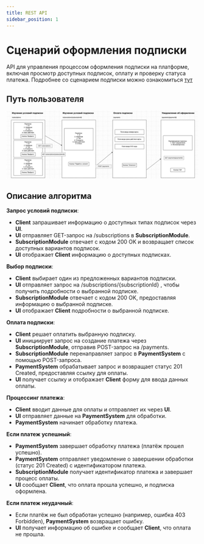 ```yaml
---
title: REST API 
sidebar_position: 1
---
```


# Сценарий оформления подписки

API для управления процессом оформления подписки на платформе, включая просмотр доступных подписок, оплату и проверку статуса платежа. Подробнее со сценарием подписки можно ознакомиться [тут](sequence.md)

## Путь пользователя

![alt text](image.png)

## Описание алгоритма

**Запрос условий подписки**:
- **Client** запрашивает информацию о доступных типах подписок через **UI**.
- **UI** отправляет GET-запрос на /subscriptions в **SubscriptionModule**.
- **SubscriptionModule** отвечает с кодом 200 OK и возвращает список доступных вариантов подписок.
- **UI** отображает **Client** информацию о доступных подписках.

**Выбор подписки**:
- **Client** выбирает один из предложенных вариантов подписки.
- **UI** отправляет запрос на  /subscriptions/{subscriptionId} , чтобы получить подробности о выбранной подписке.
- **SubscriptionModule** отвечает с кодом 200 OK, предоставляя информацию о выбранной подписке.
- **UI** отображает **Client** подробности о выбранной подписке.

**Оплата подписки**:
- **Client** решает оплатить выбранную подписку.
- **UI** инициирует запрос на создание платежа через **SubscriptionModule**, отправив POST-запрос на /payments.
- **SubscriptionModule** перенаправляет запрос в **PaymentSystem** с помощью POST-запроса.
- **PaymentSystem** обрабатывает запрос и возвращает статус 201 Created, предоставляя ссылку для оплаты.
- **UI** получает ссылку и отображает **Client** форму для ввода данных оплаты.

**Процессинг платежа**:
- **Client** вводит данные для оплаты и отправляет их через **UI**.
- **UI** отправляет данные на **PaymentSystem** для обработки.
- **PaymentSystem** начинает обработку платежа.

**Если платеж успешный**:
- **PaymentSystem** завершает обработку платежа (платёж прошел успешно).
- **PaymentSystem** отправляет уведомление о завершении обработки (статус 201 Created) с идентификатором платежа.
- **SubscriptionModule** получает идентификатор платежа и завершает процесс оплаты.
- **UI** сообщает **Client**, что оплата прошла успешно, и подписка оформлена.

**Если платеж неудачный**:
- Если платёж не был обработан успешно (например, ошибка 403 Forbidden), **PaymentSystem** возвращает ошибку.
- **UI** получает информацию об ошибке и сообщает **Client**, что оплата не прошла.
